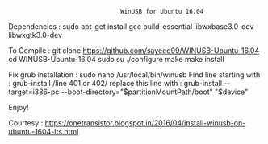                                    WinUSB for Ubuntu 16.04

Dependencies : sudo apt-get install gcc build-essential libwxbase3.0-dev libwxgtk3.0-dev

To Compile : 
    git clone https://github.com/sayeed99/WINUSB-Ubuntu-16.04
    cd WINUSB-Ubuntu-16.04
    sudo su
    ./configure
    make
    make install

Fix grub installation : sudo nano /usr/local/bin/winusb
    Find line starting with : grub-install  /line 401 or 402/
    replace this line with : grub-install --target=i386-pc --boot-directory="$partitionMountPath/boot" "$device"

Enjoy!

   Courtesy : https://onetransistor.blogspot.in/2016/04/install-winusb-on-ubuntu-1604-lts.html 
